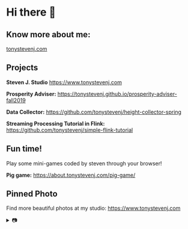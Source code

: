 # Hi there 👋

## Know more about me:
[tonystevenj.com](https://www.tonystevenj.com)

## Projects

  **Steven J. Studio** https://www.tonystevenj.com
  
  **Prosperity Adviser:** https://tonystevenj.github.io/prosperity-adviser-fall2019

  **Data Collector:** https://github.com/tonystevenj/height-collector-spring
  
  **Streaming Processing Tutorial in Flink:** https://github.com/tonystevenj/simple-flink-tutorial
  
  
## Fun time!
Play some mini-games coded by steven through your browser!


  **Pig game:** https://about.tonystevenj.com/pig-game/
 
 
 ## Pinned Photo
 
 Find more beautiful photos at my studio: https://www.tonystevenj.com
 
<details>
<summary>📷</summary>
<img src="https://raw.githubusercontent.com/tonystevenj/stevenj-studio-photo/master/pinned/5.jpg"/>
</details>
<!--
**tonystevenj/tonystevenj** is a ✨ _special_ ✨ repository because its `README.md` (this file) appears on your GitHub profile.

Here are some ideas to get you started:

- 🔭 I’m currently working on ...
- 🌱 I’m currently learning ...
- 👯 I’m looking to collaborate on ...
- 🤔 I’m looking for help with ...
- 💬 Ask me about ...
- 📫 How to reach me: ...
- 😄 Pronouns: ...
- ⚡ Fun fact: ...
-->
